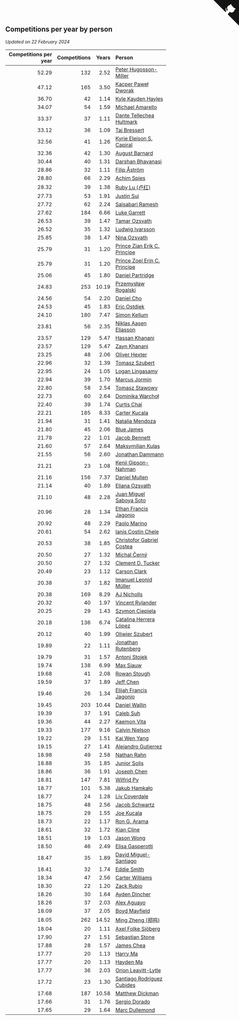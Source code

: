 ## Competitions per year by person

*Updated on 22 February 2024*

| Competitions per year | Competitions | Years | Person |
| ---: | ---: | ---: | :--- |
| 52.29 | 132 | 2.52 | [Peter Hugosson-Miller](https://www.worldcubeassociation.org/persons/2021HUGO01) |
| 47.12 | 165 | 3.50 | [Kacper Paweł Dworak](https://www.worldcubeassociation.org/persons/2020DWOR01) |
| 36.70 | 42 | 1.14 | [Kyle Kayden Hayles](https://www.worldcubeassociation.org/persons/2022HAYL02) |
| 34.07 | 54 | 1.59 | [Michael Amarello](https://www.worldcubeassociation.org/persons/2022AMAR09) |
| 33.37 | 37 | 1.11 | [Dante Tellechea Hultmark](https://www.worldcubeassociation.org/persons/2023HULT01) |
| 33.12 | 36 | 1.09 | [Taj Bressert](https://www.worldcubeassociation.org/persons/2023BRES01) |
| 32.56 | 41 | 1.26 | [Kyrie Eleison S. Capiral](https://www.worldcubeassociation.org/persons/2022CAPI02) |
| 32.36 | 42 | 1.30 | [August Barnard](https://www.worldcubeassociation.org/persons/2022BARN21) |
| 30.44 | 40 | 1.31 | [Darshan Bhavanasi](https://www.worldcubeassociation.org/persons/2022BHAV01) |
| 28.86 | 32 | 1.11 | [Filip Åström](https://www.worldcubeassociation.org/persons/2023ASTR01) |
| 28.80 | 66 | 2.29 | [Achim Spies](https://www.worldcubeassociation.org/persons/2021SPIE01) |
| 28.32 | 39 | 1.38 | [Ruby Lu (卢红)](https://www.worldcubeassociation.org/persons/2022LURU01) |
| 27.73 | 53 | 1.91 | [Justin Sui](https://www.worldcubeassociation.org/persons/2022SUIJ01) |
| 27.72 | 62 | 2.24 | [Saisabari Ramesh](https://www.worldcubeassociation.org/persons/2021RAME01) |
| 27.62 | 184 | 6.66 | [Luke Garrett](https://www.worldcubeassociation.org/persons/2017GARR05) |
| 26.53 | 39 | 1.47 | [Tamar Ozsvath](https://www.worldcubeassociation.org/persons/2022OZSV04) |
| 26.52 | 35 | 1.32 | [Ludwig Ivarsson](https://www.worldcubeassociation.org/persons/2022IVAR01) |
| 25.85 | 38 | 1.47 | [Nina Ozsvath](https://www.worldcubeassociation.org/persons/2022OZSV03) |
| 25.79 | 31 | 1.20 | [Prince Zian Erik C. Principe](https://www.worldcubeassociation.org/persons/2022PRIN08) |
| 25.79 | 31 | 1.20 | [Prince Zoei Erin C. Principe](https://www.worldcubeassociation.org/persons/2022PRIN09) |
| 25.06 | 45 | 1.80 | [Daniel Partridge](https://www.worldcubeassociation.org/persons/2022PART02) |
| 24.83 | 253 | 10.19 | [Przemysław Rogalski](https://www.worldcubeassociation.org/persons/2013ROGA02) |
| 24.56 | 54 | 2.20 | [Daniel Cho](https://www.worldcubeassociation.org/persons/2021CHOD01) |
| 24.53 | 45 | 1.83 | [Eric Ostdiek](https://www.worldcubeassociation.org/persons/2022OSTD01) |
| 24.10 | 180 | 7.47 | [Simon Kellum](https://www.worldcubeassociation.org/persons/2016KELL12) |
| 23.81 | 56 | 2.35 | [Niklas Aasen Eliasson](https://www.worldcubeassociation.org/persons/2021ELIA01) |
| 23.57 | 129 | 5.47 | [Hassan Khanani](https://www.worldcubeassociation.org/persons/2018KHAN26) |
| 23.57 | 129 | 5.47 | [Zayn Khanani](https://www.worldcubeassociation.org/persons/2018KHAN28) |
| 23.25 | 48 | 2.06 | [Oliver Hexter](https://www.worldcubeassociation.org/persons/2022HEXT01) |
| 22.96 | 32 | 1.39 | [Tomasz Szubert](https://www.worldcubeassociation.org/persons/2022SZUB02) |
| 22.95 | 24 | 1.05 | [Logan Lingasamy](https://www.worldcubeassociation.org/persons/2023LING02) |
| 22.94 | 39 | 1.70 | [Marcus Jormin](https://www.worldcubeassociation.org/persons/2022JORM01) |
| 22.80 | 58 | 2.54 | [Tomasz Stawowy](https://www.worldcubeassociation.org/persons/2021STAW01) |
| 22.73 | 60 | 2.64 | [Dominika Warchoł](https://www.worldcubeassociation.org/persons/2021WARC01) |
| 22.40 | 39 | 1.74 | [Curtis Chai](https://www.worldcubeassociation.org/persons/2022CHAI02) |
| 22.21 | 185 | 8.33 | [Carter Kucala](https://www.worldcubeassociation.org/persons/2015KUCA01) |
| 21.94 | 31 | 1.41 | [Natalia Mendoza](https://www.worldcubeassociation.org/persons/2022MEND24) |
| 21.80 | 45 | 2.06 | [Blue James](https://www.worldcubeassociation.org/persons/2022JAME01) |
| 21.78 | 22 | 1.01 | [Jacob Bennett](https://www.worldcubeassociation.org/persons/2023BENN04) |
| 21.60 | 57 | 2.64 | [Maksymilian Kulas](https://www.worldcubeassociation.org/persons/2021KULA02) |
| 21.55 | 56 | 2.60 | [Jonathan Dammann](https://www.worldcubeassociation.org/persons/2021DAMM01) |
| 21.21 | 23 | 1.08 | [Kenji Gipson-Nahman](https://www.worldcubeassociation.org/persons/2023GIPS01) |
| 21.16 | 156 | 7.37 | [Daniel Mullen](https://www.worldcubeassociation.org/persons/2016MULL04) |
| 21.14 | 40 | 1.89 | [Eliana Ozsvath](https://www.worldcubeassociation.org/persons/2022OZSV01) |
| 21.10 | 48 | 2.28 | [Juan Miguel Saboya Soto](https://www.worldcubeassociation.org/persons/2021SOTO01) |
| 20.96 | 28 | 1.34 | [Ethan Francis Jagonio](https://www.worldcubeassociation.org/persons/2022JAGO03) |
| 20.92 | 48 | 2.29 | [Paolo Marino](https://www.worldcubeassociation.org/persons/2021MARI04) |
| 20.61 | 54 | 2.62 | [Ianis Costin Chele](https://www.worldcubeassociation.org/persons/2021CHEL01) |
| 20.53 | 38 | 1.85 | [Christofor Gabriel Costea](https://www.worldcubeassociation.org/persons/2022COST03) |
| 20.50 | 27 | 1.32 | [Michal Černý](https://www.worldcubeassociation.org/persons/2022CERN03) |
| 20.50 | 27 | 1.32 | [Clement D. Tucker](https://www.worldcubeassociation.org/persons/2022TUCK09) |
| 20.49 | 23 | 1.12 | [Carson Clark](https://www.worldcubeassociation.org/persons/2023CLAR02) |
| 20.38 | 37 | 1.82 | [Imanuel Leonid Müller](https://www.worldcubeassociation.org/persons/2022MULL02) |
| 20.38 | 169 | 8.29 | [AJ Nicholls](https://www.worldcubeassociation.org/persons/2015NICH04) |
| 20.32 | 40 | 1.97 | [Vincent Rylander](https://www.worldcubeassociation.org/persons/2022RYLA01) |
| 20.25 | 29 | 1.43 | [Szymon Ciepiela](https://www.worldcubeassociation.org/persons/2022CIEP01) |
| 20.18 | 136 | 6.74 | [Catalina Herrera López](https://www.worldcubeassociation.org/persons/2017LOPE31) |
| 20.12 | 40 | 1.99 | [Oliwier Szubert](https://www.worldcubeassociation.org/persons/2022SZUB01) |
| 19.89 | 22 | 1.11 | [Jonathan Rutenberg](https://www.worldcubeassociation.org/persons/2023RUTE01) |
| 19.79 | 31 | 1.57 | [Antoni Stojek](https://www.worldcubeassociation.org/persons/2022STOJ03) |
| 19.74 | 138 | 6.99 | [Max Siauw](https://www.worldcubeassociation.org/persons/2017SIAU02) |
| 19.68 | 41 | 2.08 | [Rowan Stough](https://www.worldcubeassociation.org/persons/2022STOU01) |
| 19.59 | 37 | 1.89 | [Jeff Chen](https://www.worldcubeassociation.org/persons/2022CHEN19) |
| 19.46 | 26 | 1.34 | [Elijah Francis Jagonio](https://www.worldcubeassociation.org/persons/2022JAGO02) |
| 19.45 | 203 | 10.44 | [Daniel Wallin](https://www.worldcubeassociation.org/persons/2013WALL03) |
| 19.39 | 37 | 1.91 | [Caleb Suh](https://www.worldcubeassociation.org/persons/2022SUHC01) |
| 19.36 | 44 | 2.27 | [Kaemon Vita](https://www.worldcubeassociation.org/persons/2021VITA01) |
| 19.33 | 177 | 9.16 | [Calvin Nielson](https://www.worldcubeassociation.org/persons/2014NIEL03) |
| 19.22 | 29 | 1.51 | [Kai Wen Yang](https://www.worldcubeassociation.org/persons/2022YANG19) |
| 19.15 | 27 | 1.41 | [Alejandro Gutierrez](https://www.worldcubeassociation.org/persons/2022GUTI09) |
| 18.98 | 49 | 2.58 | [Nathan Rahn](https://www.worldcubeassociation.org/persons/2021RAHN01) |
| 18.88 | 35 | 1.85 | [Junior Solis](https://www.worldcubeassociation.org/persons/2022SOLI03) |
| 18.86 | 36 | 1.91 | [Joseph Chen](https://www.worldcubeassociation.org/persons/2022CHEN16) |
| 18.81 | 147 | 7.81 | [Wilfrid Py](https://www.worldcubeassociation.org/persons/2016PYWI01) |
| 18.77 | 101 | 5.38 | [Jakub Hamkało](https://www.worldcubeassociation.org/persons/2018HAMK01) |
| 18.77 | 24 | 1.28 | [Liv Coverdale](https://www.worldcubeassociation.org/persons/2022COVE02) |
| 18.75 | 48 | 2.56 | [Jacob Schwartz](https://www.worldcubeassociation.org/persons/2021SCHW01) |
| 18.75 | 29 | 1.55 | [Joe Kucala](https://www.worldcubeassociation.org/persons/2022KUCA01) |
| 18.73 | 22 | 1.17 | [Ron G. Arama](https://www.worldcubeassociation.org/persons/2022ARAM01) |
| 18.61 | 32 | 1.72 | [Kian Cline](https://www.worldcubeassociation.org/persons/2022CLIN01) |
| 18.51 | 19 | 1.03 | [Jason Wong](https://www.worldcubeassociation.org/persons/2023WONG17) |
| 18.50 | 46 | 2.49 | [Elisa Gasperotti](https://www.worldcubeassociation.org/persons/2021GASP01) |
| 18.47 | 35 | 1.89 | [David Miguel-Santiago](https://www.worldcubeassociation.org/persons/2022MIGU02) |
| 18.41 | 32 | 1.74 | [Eddie Smith](https://www.worldcubeassociation.org/persons/2022SMIT20) |
| 18.34 | 47 | 2.56 | [Carter Williams](https://www.worldcubeassociation.org/persons/2021WILL06) |
| 18.30 | 22 | 1.20 | [Zack Rubio](https://www.worldcubeassociation.org/persons/2022RUBI10) |
| 18.26 | 30 | 1.64 | [Ayden Dincher](https://www.worldcubeassociation.org/persons/2022DINC01) |
| 18.26 | 37 | 2.03 | [Alex Aguayo](https://www.worldcubeassociation.org/persons/2022AGUA01) |
| 18.09 | 37 | 2.05 | [Boyd Mayfield](https://www.worldcubeassociation.org/persons/2022MAYF01) |
| 18.05 | 262 | 14.52 | [Ming Zheng (郑鸣)](https://www.worldcubeassociation.org/persons/2009ZHEN11) |
| 18.04 | 20 | 1.11 | [Axel Folke Sjöberg](https://www.worldcubeassociation.org/persons/2023SJOB01) |
| 17.90 | 27 | 1.51 | [Sebastian Stone](https://www.worldcubeassociation.org/persons/2022STON09) |
| 17.88 | 28 | 1.57 | [James Chea](https://www.worldcubeassociation.org/persons/2022CHEA05) |
| 17.77 | 20 | 1.13 | [Harry Ma](https://www.worldcubeassociation.org/persons/2023MAHA01) |
| 17.77 | 20 | 1.13 | [Hayden Ma](https://www.worldcubeassociation.org/persons/2023MAHA02) |
| 17.77 | 36 | 2.03 | [Orion Leavitt-Lytle](https://www.worldcubeassociation.org/persons/2022LEAV01) |
| 17.72 | 23 | 1.30 | [Santiago Rodríguez Cubides](https://www.worldcubeassociation.org/persons/2022CUBI01) |
| 17.68 | 187 | 10.58 | [Matthew Dickman](https://www.worldcubeassociation.org/persons/2013DICK01) |
| 17.66 | 31 | 1.76 | [Sergio Dorado](https://www.worldcubeassociation.org/persons/2022CORR05) |
| 17.65 | 29 | 1.64 | [Marc Dullemond](https://www.worldcubeassociation.org/persons/2022DULL01) |


<a href="https://github.com/jonatanklosko/wca_statistics" class="github-corner" aria-label="View source on Github"><svg width="80" height="80" viewBox="0 0 250 250" style="fill:#151513; color:#fff; position: absolute; top: 0; border: 0; right: 0;" aria-hidden="true"><path d="M0,0 L115,115 L130,115 L142,142 L250,250 L250,0 Z"></path><path d="M128.3,109.0 C113.8,99.7 119.0,89.6 119.0,89.6 C122.0,82.7 120.5,78.6 120.5,78.6 C119.2,72.0 123.4,76.3 123.4,76.3 C127.3,80.9 125.5,87.3 125.5,87.3 C122.9,97.6 130.6,101.9 134.4,103.2" fill="currentColor" style="transform-origin: 130px 106px;" class="octo-arm"></path><path d="M115.0,115.0 C114.9,115.1 118.7,116.5 119.8,115.4 L133.7,101.6 C136.9,99.2 139.9,98.4 142.2,98.6 C133.8,88.0 127.5,74.4 143.8,58.0 C148.5,53.4 154.0,51.2 159.7,51.0 C160.3,49.4 163.2,43.6 171.4,40.1 C171.4,40.1 176.1,42.5 178.8,56.2 C183.1,58.6 187.2,61.8 190.9,65.4 C194.5,69.0 197.7,73.2 200.1,77.6 C213.8,80.2 216.3,84.9 216.3,84.9 C212.7,93.1 206.9,96.0 205.4,96.6 C205.1,102.4 203.0,107.8 198.3,112.5 C181.9,128.9 168.3,122.5 157.7,114.1 C157.9,116.9 156.7,120.9 152.7,124.9 L141.0,136.5 C139.8,137.7 141.6,141.9 141.8,141.8 Z" fill="currentColor" class="octo-body"></path></svg></a><style>.github-corner:hover .octo-arm{animation:octocat-wave 560ms ease-in-out}@keyframes octocat-wave{0%,100%{transform:rotate(0)}20%,60%{transform:rotate(-25deg)}40%,80%{transform:rotate(10deg)}}@media (max-width:500px){.github-corner:hover .octo-arm{animation:none}.github-corner .octo-arm{animation:octocat-wave 560ms ease-in-out}}</style>
